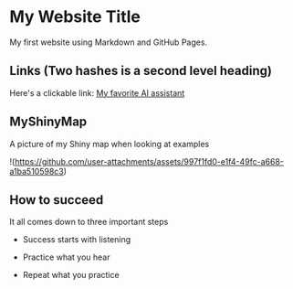 # My Website Title 

My first website using Markdown and GitHub Pages.

## Links (Two hashes is a second level heading)

Here's a clickable link: [My favorite AI assistant](https://chatgpt.com/)

## MyShinyMap

A picture of my Shiny map when looking at examples

!(https://github.com/user-attachments/assets/997f1fd0-e1f4-49fc-a668-a1ba510598c3)

## How to succeed

It all comes down to three important steps

- Success starts with listening

- Practice what you hear

- Repeat what you practice
